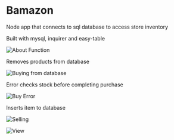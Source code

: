 # Bamazon
Node app that connects to sql database to access store inventory

Built with mysql, inquirer and easy-table


![About Function](https://imgur.com/9eBykB9.jpg)


Removes products from database

![Buying from database](https://imgur.com/F5uSwf9.jpg)


Error checks stock before completing purchase

![Buy Error](https://imgur.com/J1lfuFH.jpg)


Inserts item to database

![Selling](https://imgur.com/e4aLGGh.jpg)


![View](https://imgur.com/fjlKqsM.jpg)